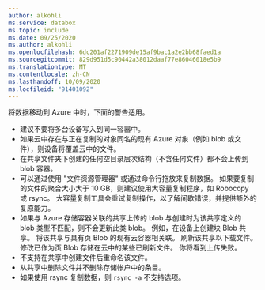 ```yaml
---
author: alkohli
ms.service: databox
ms.topic: include
ms.date: 09/25/2020
ms.author: alkohli
ms.openlocfilehash: 6dc201af2271909de15af9bac1a2e2bb68faed1a
ms.sourcegitcommit: 829d951d5c90442a38012daaf77e86046018e5b9
ms.translationtype: MT
ms.contentlocale: zh-CN
ms.lasthandoff: 10/09/2020
ms.locfileid: "91401092"
---
```

将数据移动到 Azure 中时，下面的警告适用。

- 建议不要将多台设备写入到同一容器中。
- 如果云中存在与正在复制的对象同名的现有 Azure 对象（例如 blob 或文件），则设备将覆盖云中的文件。
- 在共享文件夹下创建的任何空目录层次结构（不含任何文件）都不会上传到 blob 容器。
- 可以通过使用 "文件资源管理器" 或通过命令行拖放来复制数据。 如果要复制的文件的聚合大小大于 10 GB，则建议使用大容量复制程序，如 Robocopy 或 rsync。 大容量复制工具会重试复制操作，以了解间歇错误，并提供额外的复原能力。
- 如果与 Azure 存储容器关联的共享上传的 blob 与创建时为该共享定义的 blob 类型不匹配，则不会更新此类 blob。 例如，在设备上创建块 Blob 共享。 将该共享与具有页 Blob 的现有云容器相关联。 刷新该共享以下载文件。 修改已作为页 Blob 存储在云中的某些已刷新文件。 你将看到上传失败。
- 不支持在共享中创建文件后重命名该文件。
- 从共享中删除文件并不删除存储帐户中的条目。
- 如果使用 rsync 复制数据，则 `rsync -a` 不支持选项。

